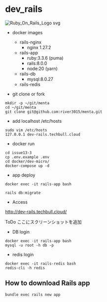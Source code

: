 # dev_rails

![Ruby_On_Rails_Logo svg](https://user-images.githubusercontent.com/5633085/101983216-dfba9f80-3cbc-11eb-9c02-d406eaba9cd3.png)


- docker images
  - rails-nginx
    - nginx 1.27.2
  - rails-app
    - ruby:3.3.6 (puma)
    - rails:8.0.0
	- node:20 (yarn)
  - rails-db
    - mysql:8.0.27
  - rails-redis


- git clone or fork

```
mkdir -p ~/git/menta
cd ~/git/menta
git clone git@github.com:river3015/menta.git
```

- add localhost /etc/hosts

```
sudo vim /etc/hosts
127.0.0.1 dev-rails.techbull.cloud
```

- docker run

```
cd issue13-3
cp .env.example .env
cd docker/dev-micro/
docker-compose up -d
```

- app deploy

```
docker exec -it rails-app bash

rails db:migrate
```

- Access

http://dev-rails.techbull.cloud/

ToDo ここにスクリーンショットを追加

- DB login

```
docker exec -it rails-app bash
mysql -u root -h db -p
```

- redis login
```
docker exec -it rails-redis bash
redis-cli -h redis

```

## How to download Rails app

```
bundle exec rails new app
```
